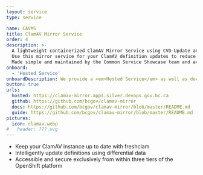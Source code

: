 ```yaml
---
layout: service
type: service

name: CAVMS
title: ClamAV Mirror Service
order: 4
description: >-
  A lightweight containerized ClamAV Mirror Service using CVD-Update and Caddy.
  Use this mirror service for your ClamAV definition updates to reduce external network traffic.
  Made simple and maintained by the Common Service Showcase team and available for your antivirus definition needs.
onboard:
  - 'Hosted Service'
onboardDescription: We provide a <em>Hosted Service</em> as well as documented <em>open-source code</em> for hosting your own ClamAV Mirror service.
button: true
urls:
  hosted: https://clamav-mirror.apps.silver.devops.gov.bc.ca
  github: https://github.com/bcgov/clamav-mirror
  docs: https://github.com/bcgov/clamav-mirror/blob/master/README.md
  guide: https://github.com/bcgov/clamav-mirror/blob/master/README.md
pictures:
  icon: clamav.webp
#   header: ???.svg
---
```

- Keep your ClamAV instance up to date with freshclam
- Intelligently update definitions using differential data
- Accessible and secure exclusively from within three tiers of the OpenShift platform
